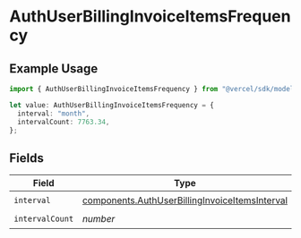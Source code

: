 # AuthUserBillingInvoiceItemsFrequency

## Example Usage

```typescript
import { AuthUserBillingInvoiceItemsFrequency } from "@vercel/sdk/models/components/authuser.js";

let value: AuthUserBillingInvoiceItemsFrequency = {
  interval: "month",
  intervalCount: 7763.34,
};
```

## Fields

| Field                                                                                                            | Type                                                                                                             | Required                                                                                                         | Description                                                                                                      |
| ---------------------------------------------------------------------------------------------------------------- | ---------------------------------------------------------------------------------------------------------------- | ---------------------------------------------------------------------------------------------------------------- | ---------------------------------------------------------------------------------------------------------------- |
| `interval`                                                                                                       | [components.AuthUserBillingInvoiceItemsInterval](../../models/components/authuserbillinginvoiceitemsinterval.md) | :heavy_check_mark:                                                                                               | N/A                                                                                                              |
| `intervalCount`                                                                                                  | *number*                                                                                                         | :heavy_check_mark:                                                                                               | N/A                                                                                                              |
